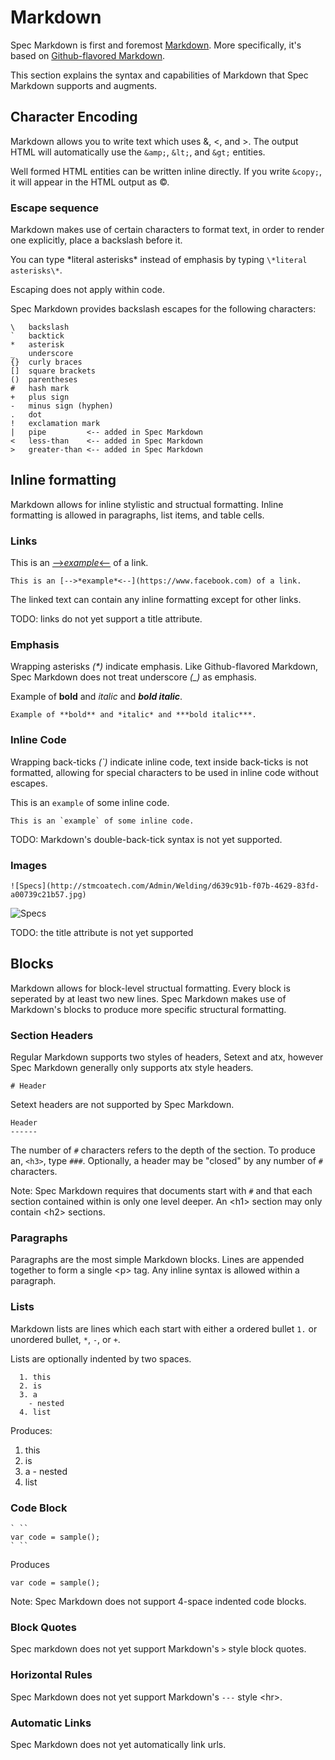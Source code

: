 # Markdown

Spec Markdown is first and foremost [Markdown](http://daringfireball.net/projects/markdown/syntax).
More specifically, it's based on [Github-flavored Markdown](https://help.github.com/articles/github-flavored-markdown/).

This section explains the syntax and capabilities of Markdown that Spec Markdown
supports and augments.


## Character Encoding

Markdown allows you to write text which uses &, <, and >. The output HTML will
automatically use the `&amp;`, `&lt;`, and `&gt;` entities.

Well formed HTML entities can be written inline directly. If you write `&copy;`,
it will appear in the HTML output as &copy;.


### Escape sequence

Markdown makes use of certain characters to format text, in order to render one
explicitly, place a backslash before it.

You can type \*literal asterisks\* instead of emphasis by typing
`\*literal asterisks\*`.

Escaping does not apply within code.

Spec Markdown provides backslash escapes for the following characters:

```
\   backslash
`   backtick
*   asterisk
_   underscore
{}  curly braces
[]  square brackets
()  parentheses
#   hash mark
+   plus sign
-   minus sign (hyphen)
.   dot
!   exclamation mark
|   pipe         <-- added in Spec Markdown
<   less-than    <-- added in Spec Markdown
>   greater-than <-- added in Spec Markdown
```


## Inline formatting

Markdown allows for inline stylistic and structual formatting. Inline
formatting is allowed in paragraphs, list items, and table cells.


### Links

This is an [-->*example*<--](https://www.facebook.com) of a link.

```
This is an [-->*example*<--](https://www.facebook.com) of a link.
```

The linked text can contain any inline formatting except for other links.

TODO: links do not yet support a title attribute.


### Emphasis

Wrapping asterisks *(\*)* indicate emphasis. Like Github-flavored
Markdown, Spec Markdown does not treat underscore *(_)* as emphasis.

Example of **bold** and *italic* and ***bold italic***.

```
Example of **bold** and *italic* and ***bold italic***.
```


### Inline Code

Wrapping back-ticks *(\`)* indicate inline code, text inside back-ticks is not
formatted, allowing for special characters to be used in inline code without
escapes.

This is an `example` of some inline code.

```
This is an `example` of some inline code.
```

TODO: Markdown's double-back-tick syntax is not yet supported.


### Images

```
![Specs](http://stmcoatech.com/Admin/Welding/d639c91b-f07b-4629-83fd-a00739c21b57.jpg)
```

![Specs](http://stmcoatech.com/Admin/Welding/d639c91b-f07b-4629-83fd-a00739c21b57.jpg)

TODO: the title attribute is not yet supported


## Blocks

Markdown allows for block-level structual formatting. Every block is seperated
by at least two new lines. Spec Markdown makes use of Markdown's blocks to
produce more specific structural formatting.


### Section Headers

Regular Markdown supports two styles of headers, Setext and atx, however Spec
Markdown generally only supports atx style headers.

```
# Header
```

Setext headers are not supported by Spec Markdown.

```!
Header
------
```

The number of `#` characters refers to the depth of the section. To produce an,
`<h3>`, type `###`. Optionally, a header may be "closed" by any number of `#`
characters.

Note: Spec Markdown requires that documents start with `#` and that each section
contained within is only one level deeper. An \<h1> section may only contain
\<h2> sections.


### Paragraphs

Paragraphs are the most simple Markdown blocks. Lines are appended together to
form a single \<p> tag. Any inline syntax is allowed within a paragraph.


### Lists

Markdown lists are lines which each start with either a ordered bullet `1.` or
unordered bullet, `*`, `-`, or `+`.

Lists are optionally indented by two spaces.

```
  1. this
  2. is
  3. a
    - nested
  4. list
```

Produces:

  1. this
  2. is
  3. a
    - nested
  4. list


### Code Block

```
` ``
var code = sample();
` ``
```

Produces

```
var code = sample();
```

Note: Spec Markdown does not support 4-space indented code blocks.


### Block Quotes

Spec markdown does not yet support Markdown's `>` style block quotes.


### Horizontal Rules

Spec Markdown does not yet support Markdown's `---` style \<hr>.


### Automatic Links

Spec Markdown does not yet automatically link urls.
